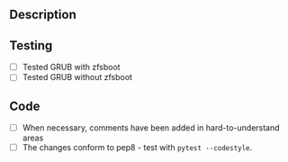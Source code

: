## Description

<!--
Include a summary of the change and a link to any relevant issues which have
been fixed and add 'Fixes #ISSUE'.

Include relevant motivation and context, especially if new features have been added.
-->

## Testing

<!--
Describe the tests that you ran. Note any details from your test configuration.
Fill any boxes [x] you have completed.
-->

- [ ] Tested GRUB with zfsboot
- [ ] Tested GRUB without zfsboot

## Code

- [ ] When necessary, comments have been added in hard-to-understand areas
- [ ] The changes conform to pep8 - test with `pytest --codestyle`.
